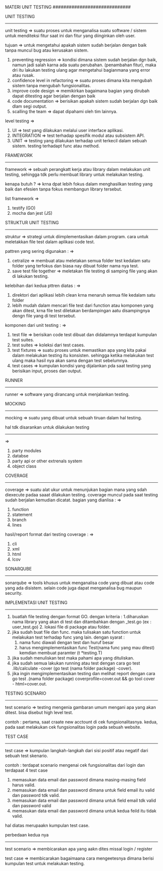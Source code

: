 MATERI UNIT TESTING
#############################

UNIT TESTING
*******************
unit testing
=> suatu proses untuk menganalisa suatu software / sistem untuk menditeksi fitur saat ini dan fitur yang diinginkan oleh user.

tujuan 
=> untuk mengetahui apakah sistem sudah berjalan dengan baik tanpa muncul bug atau kerusakan sistem.
1. preventing regression
=> kondisi dimana sistem sudah berjalan dgn baik, namun jadi salah karna ada suatu perubahan. (penambahan fitur), maka dri itu lakukan testing ulang agar mengetahui 
bagianmana yang error atau rusak.
2. confidence level in refactoring
=> suatu proses dimana kita mengubah sistem tanpa mengubah fungsionalitas.
3. improve code design
=> memikirkan bagaimana bagian yang dirubah dapat ditesting agar berjalan dengan baik
4. code documentation
=> berisikan apakah sistem sudah berjalan dgn baik dlam segi output.
5. scalling the team
=> dapat dipahami oleh tim lainnya. 


level testing
=> 
1. UI
=> test yang dilakukan melalui user interface aplikasi. 
2. INTEGRATION
=> test terhadap spesifik modul atau subsistem API.
3. UNIT
=> testing yang dilakukan terhadap unit terkecil dalam sebuah sistem. testing terhadapt func atau method.


FRAMEWORK
*********************
framework
=> sebuah perangkatt kerja atau library dalam melakukan unit testing, sehingga tdk perlu membuat library untuk melakukan testing.

kenapa butuh ?
=> krna dpat lebih fokus dalam menghasilkan testing yang baik dan efesien tanpa fokus membangun library tersebut. 

list framework
=> 
1. testify (GO)
2. mocha dan jest (JS)


STRUKTUR UNIT TESTING
*************************
struktur 
=> strategi untuk diimplementasikan dalam program. cara untuk meletakkan file test dalam aplikasi code test.

pattren yang sering digunakan :
=> 
1. cetralize
=> membuat atau meletakan semua folder test kedalam satu folder yang terfokus dan biasa nay dibuat folder nama nya test.
2. save test file together
=> meletakan file testing di samping file yang akan di lakukan testing.

kelebihan dari kedua pttren diatas :
=> 
1. direktori dari aplikasi lebih clean krna menaruh semua file kedalam satu folder
2. lebih mudah dalam mencari file test dari function atau komponen yang akan ditest, krna file test diletakan berdampingan aatu disampingnya dengn file yang di test tersebut.


komponen dari unit testing :
=>
1. test file
=> berisikan code test dibuat dan didalamnya terdapat kumpulan test suites.
2. test suites
=> koleksi dari test cases.
3. test fixtures
=> suatu proses untuk memastikan apa yang kita pakai dalam melakukan testing itu konsisten. sehingga ketika melakukan test ulang maka hasil nya akan sama dengan test sebelumnya.
4. test cases
=> kumpulan kondisi yang dijalankan pda saat testing yang berisikan input, proses dan output.



RUNNER
**************
runner
=> software yang dirancang untuk menjalankan testing. 


MOCKING
*************
mocking
=> suatu yang dibuat untuk sebuah tiruan dalam hal testing. 


hal tdk disarankan untuk dilakukan testing
********************************************
=>
1. party modules
2. databse
3. party api or other extrenals system
4. object class


COVERAGE
**************
coverage
=> suatu alat ukur untuk menunjukan bagian mana yang sdah diexecute padaa saaat dilakukan testing.
coverage muncul pada saat testing sudah berjalan kemudian dicatat. 
bagian yang dianlisa :
=>
1. function
2. statement
3. branch
4. lines

hasil/report format dari testing coverage :
=>
1. cli
2. xml
3. html
4. lcov


SONARQUBE
*****************
sonarqube
=> 
tools khusus untuk menganalisa code yang dibuat atau code yang ada disistem. selain code juga dapat menganalisa bug maupun security.

 

IMPLEMENTASI UNIT TESTING
****************************************
1. buatlah file testing dengan format GO. 
dengan kriteria : 
	1.diharuskan nama library yang akan di test dan ditambahkan dengan _test.go (ex : user_test.go)
	2. lokasi file di package atau folder.
2. jika sudah buat file dan func. maka tulisakan satu function untuk melakukan test terhadap func yang lain. 
dengan syarat :
	1. nama func diawali dengan test dan huruf besar
	2. harus mengimplementasikan func Test(nama func yang mau ditest) kemdian membuat paramter (t *testing.T)
3. jika sudah menuliskan test maka pahami apa yang dituliskan. 
4. jika sudah semua lakukan running atau test dengan cara go test .lib/calculate -cover (go test (nama folder package) -cover).
5. jika ingin mengimplementasikan testing dan melihat report dengan cara go test .(nama folder package) coverprofile=cover.out && go tool cover -  html=cover.out.


TESTING SCENARIO
*************************
test scenario
=> testing mengenia gambaran umum mengani apa yang akan ditest. bisa disebut high level test.

contoh : 
pertama, saat craate new acctount di cek fungsionalitasnya. 
kedua, pada saat melakukan cek fungsionalitas login pada sebuah website.


TEST CASE
**************
test case 
=> kumpulan langkah-langkah dari sisi positif atau negatif dari sebuah test skenario.

contoh :
terdapat scenario mengenai cek fungsionalitas dari login dan terdapaat 4 test case
1. memasukan data email dan password dimana masing-masing field harus valid.
2. memasukan data email dan password dimana untuk field email itu valid dan password tdk valid.
3. memasukan data email dan password dimana untuk field email tdk valid dan password valid
4. memasukan data email dan password dimana untuk kedua feild itu tidak valid.

hal diatas merupaakn kumpulan test case. 

perbedaan kedua nya
********************

test scenario 
=> membicarakan apa yang aakn dites missal login / register

test case
=> membicarakan bagaimaana cara mengeetesnya dimana berisi kumpulan test untuk melakukan testing. 









	


